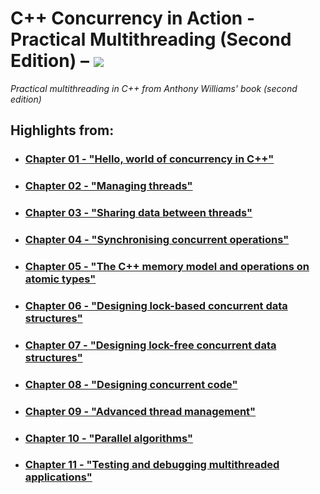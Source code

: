 # C++ Concurrency in Action - Practical Multithreading (Second Edition) – [![](https://tokei.ekzhang.com/b1/github/ITHelpDec/CPP-Concurrency-in-Action?category=code&style=plastic)](https://github.com/ITHelpDec/CPP-Concurrency-in-Action)

_Practical multithreading in C++ from Anthony Williams' book (second edition)_

## Highlights from:

* ### [Chapter 01 - "Hello, world of concurrency in C++"](Chapter%2001%20-%20Hello%2C%20world%20of%20concurrency%20in%20C%2B%2B)
* ### [Chapter 02 - "Managing threads"](Chapter%2002%20-%20Managing%20threads)
* ### [Chapter 03 - "Sharing data between threads"](Chapter%2003%20-%20Sharing%20data%20between%20threads)
* ### [Chapter 04 - "Synchronising concurrent operations"](Chapter%2004%20-%20Synchronising%20concurrent%20operations)
* ### [Chapter 05 - "The C++ memory model and operations on atomic types"](Chapter%2005%20-%20The%20C++%20memory%20model%20and%20operations%20on%20atomic%20types)
* ### [Chapter 06 - "Designing lock-based concurrent data structures"](Chapter%2006%20-%20Designing%20lock-based%20concurrent%20data%20structures)
* ### [Chapter 07 - "Designing lock-free concurrent data structures"](Chapter%2007%20-%20Designing%20lock-free%20concurrent%20data%20structures)
* ### [Chapter 08 - "Designing concurrent code"](Chapter%2008%20-%20Designing%20concurrent%20code)
* ### [Chapter 09 - "Advanced thread management"](Chapter%2009%20-%20Advanced%20thread%20management)
* ### [Chapter 10 - "Parallel algorithms"](Chapter%2010%20-%20Parallel%20algorithms)
* ### [Chapter 11 - "Testing and debugging multithreaded applications"](Chapter%2011%20-%20Testing%20and%20debugging%20multithreaded%20applications)
